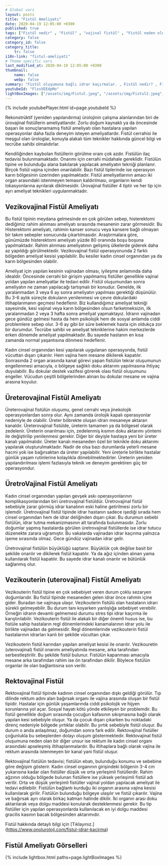 ```yaml
---
# Global vars
layout: posts
title: "Fistül Ameliyatı"
date: 2020-04-19 12:05:00 +0300
published: true
tags: ["Fistül nedir" , "Fistül" , "vajinal fistül" , "Fistül neden olur", "Fistül nerede olur", "Fistül ameliyatı", "kadınlarda idrar kaçırma", "idrar kaçırma" , "fistül nedeni" , "fistül belirti" , "fistül teşhis" , "fistül tipleri" , "anal fistül" , "perianal fistül" , "vezikovajinal fistül" , "üreterovajinal fistül" , "üretrovajinal fistül" , "Vezikouterin fistül" , "uterovajinal fistül" , "Rektovajinal fistül" , "perianal ", "vezikovajinal", "üreterovajinal" , "üretrovajinal", "Vezikouterin", "uterovajinal" , "Rektovajinal", "idrar yolu fistül", "fistül tedavi", "fistül çözüm"]
category: false
category_id: false
category_title:
    tr: false
i18n-link: "fistul-ameliyati"
# Theme specific vars
last_modified_at: 2020-04-19 12:05:00 +0300
thumbnail:
    name: false
    webp: false
summary: "Fistül oluşumuna bağlı idrar kaçırmalar. , Fistül nedir? , Fistül neden oluşur? , Fistül nerelerde oluşur?, Fistülün tedavi yöntemleri nelerdir?, Fistül ameliyatları nasıl yapılır? "
youtubeId: "FlxsVEEdpMo"
lightBoxImages: ["/assets/img/Fistul.jpeg", "/assets/img/Fistul2.jpeg","/assets/img/Fistul3.jpeg","/assets/img/Fistul4.jpeg","/assets/img/Fistul5.jpeg","/assets/img/Fistul6.jpeg","/assets/img/Fistul7.jpeg"]
---
```

{% include youtubePlayer.html id=page.youtubeId %}




Rekonstrüktif (yeniden yapılandırma) ürolojinin çalışma alanlarından biri de ürovajinal fistüllerin ameliyatlarıdır. Zorlu doğum kaynaklı ya da öncesinde başarı ile sonuçlanamamış fistül ameliyatı olan hastalara yapılan operasyonlar daha fazla deneyim isteyen ameliyatlardır. Fistül cerrahisi ile meşgul olan ürologlar, konuyla alakalı tüm teknikler hakkında güncel bilgi ve tecrübe sahibi olmalıdırlar.

Kendiliğinden kaybolan fistüllerin görülme oranı çok azdır. Fistülün ilaç tedavisi bulunmamaktadır. Onarımı için cerrahi müdahale gereklidir. Fistülün tipine ve bulunduğu alana bakılarak yapılacak ameliyatın tekniği planlanır. Birçok fistül vajina içinden onarılabilir. Bazı fistül tiplerinde ise operasyon karın bölgesinin üzerinden yapılmaktadır. Fistül ameliyatlarının amacı iki organ arasındaki istenmeyen temasın kaldırılması, organların kendi lokasyonlarına ayrılarak dikilmesidir. Ürovajinal fistüller 4 tiptir ve her tip için ayrı ameliyat teknikleri uygulanmaktadır.


##	Vezikovajinal Fistül Ameliyatı

Bu fistül tipinin meydana gelmesinde en çok görülen sebep, histerektomi dediğimiz rahim alınması ameliyatı sırasında mesanenin zarar görmesidir. Bu Histerektomi ameliyatı, rahimin kanser sonucu veya kansere bağlı olmayan bir takım sebepler sonucunda çıkartılmasıdır. Araştırmalara göre, günümüzde histerektomi ameliyatı yüzde 80 oranında boşu boşuna yapılmaktadır. Rahim alınması ameliyatının gelişmiş ülkelerde giderek daha az yapıldığı görülmektedir. Vezikovajinal fistül operasyonunda 2 farklı bölgeden ameliyat kesisi yapılabilir. Bu kesiler kadın cinsel organından ya da karın bölgesinden olabilir.

Ameliyat için yapılan kesinin vajinadan olması, iyileşme anlamında daha idealdir. Öncesinde cerrahi bir girişim yapılmamış fistüller genellikle vajinal yoldan yapılan ameliyatlar ile tedavi edilir. Fistül oluşumundan sonra ameliyatın ne zaman yapılacağı tartışmalı bir konudur. Genelde, ilk yaralanmadan 3 veya 6 ay sonra ameliyatın yapılması gerektiği düşünülür. Bu 3-6 aylık süreçte dokuların yenilenmesi ve çevre dokulardaki iltihaplanmanın geçmesi hedeflenir. Biz kullandığımız ameliyat tekniği sayesinde, kesi vajinal veya karın bölgesinden olsun farketmeksizin, ilk yaralanmadan 2 veya 3 hafta sonra ameliyat yapmaktayız. İdrarın vajinadan gece gündüz gelmesi hasta da hem psikolojik hem de sosyal anlamda ciddi problemlere sebep olur. 3-6 ay gibi bir süre beklemek hasta için oldukça zor bir durumdur. Tecrübe sahibi ve ameliyat tekniklerine hakim merkezlerde erken dönemde ameliyat yapılmaktadır. Bu sayede hastanın en kısa zamanda normal yaşantısına dönmesi hedeflenir.

Kadın cinsel organından kesi yapılarak uygulanan operasyonda, fistül vücuttan dışarı çıkarılır. Hem vajina hem mesane dikilerek kapatılır. Sonrasında 2 organ arasında kanal görevi yapan fistülün tekrar oluşumunun engellenmesi amacıyla, o bölgeye sağlıklı doku aktarımı yapılmasına ihtiyaç duyulabilir. Bu dokular destek vazifesi görerek olası fistül oluşumunu engeller. Vücudun çeşitli bölgelerinden alınan bu dokular mesane ve vajina arasına koyulur.


##	Üreterovajinal Fistül Ameliyatı

Üreterovajinal fistülün oluşumu, genel cerrahi veya jinekolojik operasyonlardan sonra olur. Aynı zamanda ürolojik kapalı operasyonlar nedeniyle de olabilir. Üreter böbrekte oluşan idrarı mesaneye aktaran kanaldır. Üreterovajinal fistülde, üreterin tamamen ya da bölgesel olarak zedelenir. Üreterin onarılması için, zedelenmiş kısmın doku aktarımı yöntemi ile değiştirilip yenilenmesi gerekir. Diğer bir deyişle hastaya yeni bir üreter kanalı yapılmalıdır. Üreter kanalı mesaneden özel bir teknikle doku aktarımı yapılarak oluşturulmaktadır. Nadir de olsa bazı durumlarda yeterli mesane hacmi yok ise bağırsaktan da üreter yapılabilir. Yeni üreterle birlikte hastalar günlük yaşam rutinlerine kolaylıkla dönebilmektedirler. Üreterin yeniden yapılandırılması işlemi fazlasıyla teknik ve deneyim gerektiren güç bir operasyondur.

##	ÜretroVajinal Fistül Ameliyatı

Kadın cinsel organından yapılan gevşek askı operasyonlarının komplikasyonlarından biri üretrovajinal fistüldür. Üretrovajinal fistül sebebiyle zarar görmüş idrar kanalının eski haline getirilmesi zorlu bir işlemdir. Üretrovajinal fistül tipinde idrar hastanın sadece işediği sırada hem cinsel organından hem de idrar deliğinden dışarı çıkar. Bu durumun sebebi fistülün, idrar tutma mekanizmasının alt tarafında bulunmasıdır. Zorlu doğumlar yapmış hastalarda görülen üretrovajinal fistüllerde ise idrar tutucu düzenekte zarara uğramıştır. Bu vakalarda vajinadan idrar kaçırma yalnızca işeme sırasında olmaz. Gece gündüz vajinadan idrar gelir.

Üretrovajinal fistülün büyüklüğü saptanır. Büyüklük çok değilse basit bir şekilde onarılır ve dikilerek fistül kapatılır. Ya da ağız içinden alınan yama kullanılarak fistül kapatılır. Bu sayede idrar kanalı onarılır ve bütünlük sağlanmış olur.

##	Vezikouterin (uterovajinal) Fistül Ameliyatı

Vezikouterin fistül tipine en çok sebebiyet veren durum çoklu sezaryen doğumlarıdır. Bu fistül tipinde mesaneden gelen idrar önce rahmin içine gider. Buradan ise vajinaya ulaşır. Vezikouterin fistülü olan hastaların idrarı sürekli gelmeyebilir. Bu durum tanı koyarken yanlışlığa sebebiyet verebilir. Örneğin idrarın devamlı gelmemesi durumu stres tipi idrar kaçırma ile karıştırılabilir. Vezikouterin fistül ile alakalı bir diğer önemli husus ise, bu fistüle sahip hastaların regl dönemlerindeki kanamalarının idrar yolu ile birlikte vajinadan da gelmesidir. Regl dönemlerinde vezikouterin fistül hastalarının idrarları kanlı bir şekilde vücuttan çıkar.

Vezikouterin fistül karından yapılan ameliyat kesisi ile onarılır. Vezikouretin (uterovajinal) fistül onarımı ameliyatında mesane, arka tarafından serbestleştirilir. Bu şekilde fistül bulunur. Fistülün kapanması amacıyla mesane arka tarafından rahim ise ön tarafından dikilir. Böylece fistülün organlar ile olan bağlantısına son verilir.

## Rektovajinal Fistül

Rektovajinal fistül tipinde kadının cinsel organından dışkı geldiği görülür. Tıp dilinde rektum adını alan bağırsak organı ile vajina arasında oluşan bir fistül tipidir. Hastalar için günlük yaşamlarında ciddi psikolojik ve hijyen sorunlarına yol açar. Sosyal hayatı kötü yönde etkileyen bir problemdir. Bu fistül genellikle doğum sırasında çocuğun kafasının sıkışmasına bağlı olarak yapılan kesi sebebiyle oluşur. Ya da çocuk dışarı çıkarken bu noktadaki direnç nedeniyle bölgede yırtıklar olabilir. Bu yırtık sebebiyle fistül oluşur. Bu durum o anda anlaşılmaz, doğumdan sonra fark edilir. Rektovajinal fistüller çoğunlukla bu sebeplerden dolayı oluşum göstermektedir. Rektovajinal fistül oluşumuna neden olan bir diğer unsur ise rektum ile kadın cinsel organı arasındaki apseleşmiş iltihaplanmalardır. Bu iltihaplara bağlı olarak vajina ile rektum arasında istenmeyen bir kanal yani fistül oluşur.

Rektovajinal fistülün tedavisi; fistülün ebatı, bulunduğu konumu ve sebebine göre değişim gösterir. Kadın cinsel organının girişindeki bölgenin 3-4 cm yukarısına kadar olan fistüller düşük ve orta yerleşimli fistüllerdir. Rahim ağzının olduğu bölgede bulunan fistüllere ise yüksek yerleşimli fistül adı verilir. Orta ve düşük yerleşimli fistüller vajinal yoldan yapılacak ameliyat ile tedavi edilebilir. Fistülün bağlantı kurduğu iki organın arasına vajina kesisi kullanılarak girilir. Fistülün bulunduğu bölgeye ulaşılır ve fistül çıkarılır. Vajina ve bağırsak ayrı olarak birkaç katman halinde dikilir. İki organın arası doku aktarılarak veya dolgu maddesi konularak desteklenmesi gerekir. Bu tip fistüller için yapılan operasyonlarda kullanılacak en iyi dolgu maddesi gracilis kasının bacak bölgesinden aktarımıdır.



Fistül hakkında detaylı bilgi için [Tıklayınız.] (https://www.onoluroloji.com/fistul-idrar-kacirma)



## Fistül Ameliyatı Görselleri
{% include lightbox.html paths=page.lightBoxImages %}
